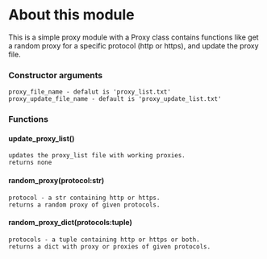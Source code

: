 # About this module

This is a simple proxy module with a Proxy class contains functions like get a random proxy for a specific protocol (http or https), and update the proxy file.

### Constructor arguments

    proxy_file_name - defalut is 'proxy_list.txt'
    proxy_update_file_name - default is 'proxy_update_list.txt'

### Functions

#### update_proxy_list()

    updates the proxy_list file with working proxies.
    returns none
    
#### random_proxy(protocol:str)

    protocol - a str containing http or https.
    returns a random proxy of given protocols.

#### random_proxy_dict(protocols:tuple)

    protocols - a tuple containing http or https or both.
    returns a dict with proxy or proxies of given protocols.
